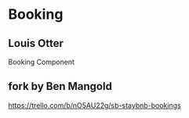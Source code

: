 # Booking
## Louis Otter
Booking Component

## fork by Ben Mangold
https://trello.com/b/nO5AU22g/sb-staybnb-bookings

